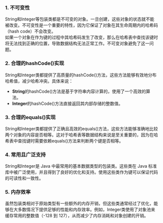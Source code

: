 ### 1. 不可变性
String和Integer等包装类都是不可变的对象。一旦创建，这些对象的状态就不能被改变。不可变性是一个重要的特性，因为它保证了对象在其生命周期内的哈希码（hash code）不会改变。<br />如果一个对象在作为键的过程中其哈希码发生了改变，那么在哈希表中查找该键时将无法找到正确的位置，导致数据结构无法正常工作。不可变对象避免了这一问题。
### 2. 合理的hashCode()实现
String和Integer类都提供了高质量的hashCode()方法，这些方法能够有效地分布哈希值，减少哈希冲突。具体来说：

- **String**的hashCode()方法是基于字符串内容计算的，使用了一个高效的算法。
- **Integer**的hashCode()方法直接返回其内部存储的整数值。
### 3. 合理的equals()实现
String和Integer类都提供了正确且高效的equals()方法，这些方法能够准确地比较两个对象的内容是否相等。这对于哈希表等数据结构来说是至关重要的，因为在哈希表中查找键时需要依赖equals()方法来判断两个键是否相等。
### 4. 常用且广泛支持
String和Integer是 Java 中最常用的基本数据类型的包装类。这些类在 Java 标准库中被广泛使用，并且得到了良好的优化和支持。使用这些类作为键可以保证代码的可读性和一致性。
### 5. 内存效率
虽然包装类相对于原始类型有一些额外的内存开销，但这些类通常经过了优化，能够在大多数情况下提供足够的性能和内存效率。例如，Integer类使用了对象池来缓存常用的整数值（-128 到 127），从而减少了内存消耗和对象创建的开销。
